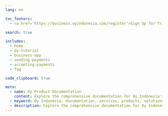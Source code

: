 ```yaml
---
lang: en

toc_footers:
  - <a href='https://business.oyindonesia.com/register'>Sign Up for Trial</a>

search: true

includes:
  - home
  - oy-tutorial
  - business-app
  - sending-payments
  - accepting-payments
  - faq

code_clipboard: true

meta:
  - name: Oy Product Documentation
    content: Explore the comprehensive documentation for Oy Indonesia's services. Get started with our products and solutions to enhance your business.
  - keyword: Oy Indonesia, documentation, services, products, solutions, business, support
  - description: Explore the comprehensive documentation for Oy Indonesia's services. Get started with our products and solutions to enhance your business.
---
```

